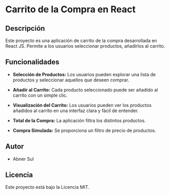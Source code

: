 # Carrito de la Compra en React

## Descripción

Este proyecto es una aplicación de carrito de la compra desarrollada en React JS. Permite a los usuarios seleccionar productos, añadirlos al carrito.

## Funcionalidades

- **Selección de Productos:** Los usuarios pueden explorar una lista de productos y seleccionar aquellos que deseen comprar.

- **Añadir al Carrito:** Cada producto seleccionado puede ser añadido al carrito con un simple clic.

- **Visualización del Carrito:** Los usuarios pueden ver los productos añadidos al carrito en una interfaz clara y fácil de entender.

- **Total de la Compra:** La aplicación filtra los distintos productos.

- **Compra Simulada:** Se proporciona un filtro de precio de productos.

## Autor

- Abner Sul

## Licencia

Este proyecto está bajo la Licencia MIT.
